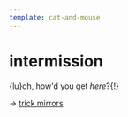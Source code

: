 ```yaml
---
template: cat-and-mouse
---
```


# intermission

{lu}oh, how'd you get *here*?{!}

-> [trick mirrors](./trick-mirrors.md)